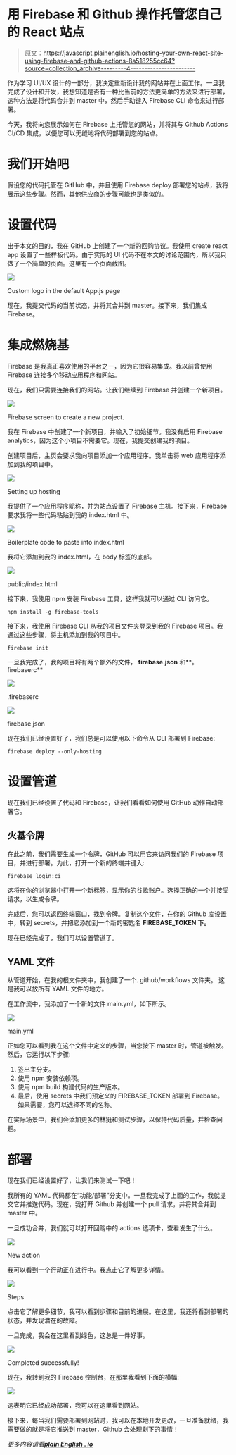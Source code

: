 # 用 Firebase 和 Github 操作托管您自己的 React 站点

> 原文：<https://javascript.plainenglish.io/hosting-your-own-react-site-using-firebase-and-github-actions-8a518255cc64?source=collection_archive---------4----------------------->

作为学习 UI/UX 设计的一部分，我决定重新设计我的网站并在上面工作。一旦我完成了设计和开发，我想知道是否有一种比当前的方法更简单的方法来进行部署，这种方法是将代码合并到 master 中，然后手动键入 Firebase CLI 命令来进行部署。

今天，我将向您展示如何在 Firebase 上托管您的网站，并将其与 Github Actions CI/CD 集成，以便您可以无缝地将代码部署到您的站点。

# 我们开始吧

假设您的代码托管在 GitHub 中，并且使用 Firebase deploy 部署您的站点，我将展示这些步骤。然而，其他供应商的步骤可能也是类似的。

# 设置代码

出于本文的目的，我在 GitHub 上创建了一个新的回购协议。我使用 create react app 设置了一些样板代码。由于实际的 UI 代码不在本文的讨论范围内，所以我只做了一个简单的页面。这里有一个页面截图。

![](img/e95aa78b99526f9f5253573f6a321109.png)

Custom logo in the default App.js page

现在，我提交代码的当前状态，并将其合并到 master。接下来，我们集成 Firebase。

# 集成燃烧基

Firebase 是我真正喜欢使用的平台之一，因为它很容易集成。我以前曾使用 Firebase 连接多个移动应用程序和网站。

现在，我们只需要连接我们的网站。让我们继续到 Firebase 并创建一个新项目。

![](img/a1dcaa19c768dad37d6da094cea582e9.png)

Firebase screen to create a new project.

我在 Firebase 中创建了一个新项目，并输入了初始细节。我没有启用 Firebase analytics，因为这个小项目不需要它。现在，我提交创建我的项目。

创建项目后，主页会要求我向项目添加一个应用程序。我单击将 web 应用程序添加到我的项目中。

![](img/9487c00df2f0a6a48def2a8587665346.png)

Setting up hosting

我提供了一个应用程序昵称，并为站点设置了 Firebase 主机。接下来，Firebase 要求我将一些代码粘贴到我的 index.html 中。

![](img/70ee453486308973d90594934d94a861.png)

Boilerplate code to paste into index.html

我将它添加到我的 index.html，在 body 标签的底部。

![](img/0315ea941bbae560accfa92a98f8b279.png)

public/index.html

接下来，我使用 npm 安装 Firebase 工具，这样我就可以通过 CLI 访问它。

```
npm install -g firebase-tools
```

接下来，我使用 Firebase CLI 从我的项目文件夹登录到我的 Firebase 项目。我通过这些步骤，将主机添加到我的项目中。

```
firebase init
```

一旦我完成了，我的项目将有两个额外的文件， **firebase.json** 和**。firebaserc**

![](img/04dc0865c515d805b6528a95d7eed068.png)

.firebaserc

![](img/3093db51d6bb85908ad6e029872e124a.png)

firebase.json

现在我们已经设置好了，我们总是可以使用以下命令从 CLI 部署到 Firebase:

```
firebase deploy --only-hosting
```

# 设置管道

现在我们已经设置了代码和 Firebase，让我们看看如何使用 GitHub 动作自动部署它。

## 火基令牌

在此之前，我们需要生成一个令牌，GitHub 可以用它来访问我们的 Firebase 项目，并进行部署。为此，打开一个新的终端并键入:

```
firebase login:ci
```

这将在你的浏览器中打开一个新标签，显示你的谷歌账户。选择正确的一个并接受请求，以生成令牌。

完成后，您可以返回终端窗口，找到令牌。复制这个文件，在你的 Github 库设置中，转到 secrets，并把它添加到一个新的密匙名 **FIREBASE_TOKEN 下。**

现在已经完成了，我们可以设置管道了。

## YAML 文件

从管道开始，在我的根文件夹中，我创建了一个. github/workflows 文件夹。
这是我可以放所有 YAML 文件的地方。

在工作流中，我添加了一个新的文件 main.yml，如下所示。

![](img/7a7ebe1f2b21359adc866fe88ad1757f.png)

main.yml

正如您可以看到我在这个文件中定义的步骤，当您按下 master 时，管道被触发。然后，它运行以下步骤:

1.  签出主分支。
2.  使用 npm 安装依赖项。
3.  使用 npm build 构建代码的生产版本。
4.  最后，使用 secrets 中我们预定义的 FIREBASE_TOKEN 部署到 Firebase。如果需要，您可以选择不同的名称。

在实际场景中，我们会添加更多的林挺和测试步骤，以保持代码质量，并检查问题。

# 部署

现在我们已经设置好了，让我们来测试一下吧！

我所有的 YAML 代码都在“功能/部署”分支中。一旦我完成了上面的工作，我就提交它并推送代码。现在，我打开 Github 并创建一个 pull 请求，并将其合并到 master 中。

一旦成功合并，我们就可以打开回购中的 actions 选项卡，查看发生了什么。

![](img/b7ed297864dcb7a5a9096b5202ef652d.png)

New action

我可以看到一个行动正在进行中。我点击它了解更多详情。

![](img/dba3d7cc0a88d3a5c4485b8716272e53.png)

Steps

点击它了解更多细节，我可以看到步骤和目前的进展。在这里，我还将看到部署的状态，并发现潜在的故障。

一旦完成，我会在这里看到绿色，这总是一件好事。

![](img/6b8cb13584d70537ebc927f5e7d6fc0e.png)

Completed successfully!

现在，我转到我的 Firebase 控制台，在那里我看到下面的横幅:

![](img/0bef7565e202241a0bd127f34c9c5d01.png)

这表明它已经成功部署，我可以在这里看到网站。

接下来，每当我们需要部署到网站时，我可以在本地开发更改，一旦准备就绪，我需要做的就是将它推送到 master，Github 会处理剩下的事情！

*更多内容请看*[***plain English . io***](https://plainenglish.io/)
